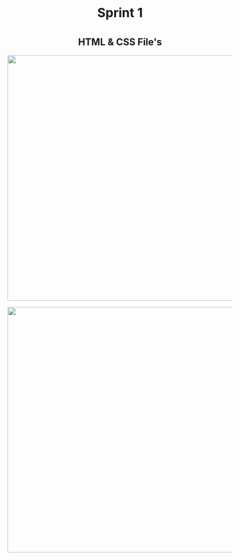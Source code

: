 
<h1 align="center" style="margin-top: 0px;">  Sprint 1 </h1> </br>

<h2 align="center" style="margin-top: 0px;"> HTML & CSS File's </h2>

<p align="center">
  <img src="https://github.com/IBM-EPBL/IBM-Project-52249-1660992353/blob/main/Project%20Development%20Phase/Sprint%201/screenshot/Screenshot%20(65).png " width="550" hight="300" ]
</p>
  
<p align="center">
  <img src="https://github.com/IBM-EPBL/IBM-Project-52249-1660992353/blob/main/Project%20Development%20Phase/Sprint%201/screenshot/Screenshot%20(66).png " width="550" hight="300"]
</p>
